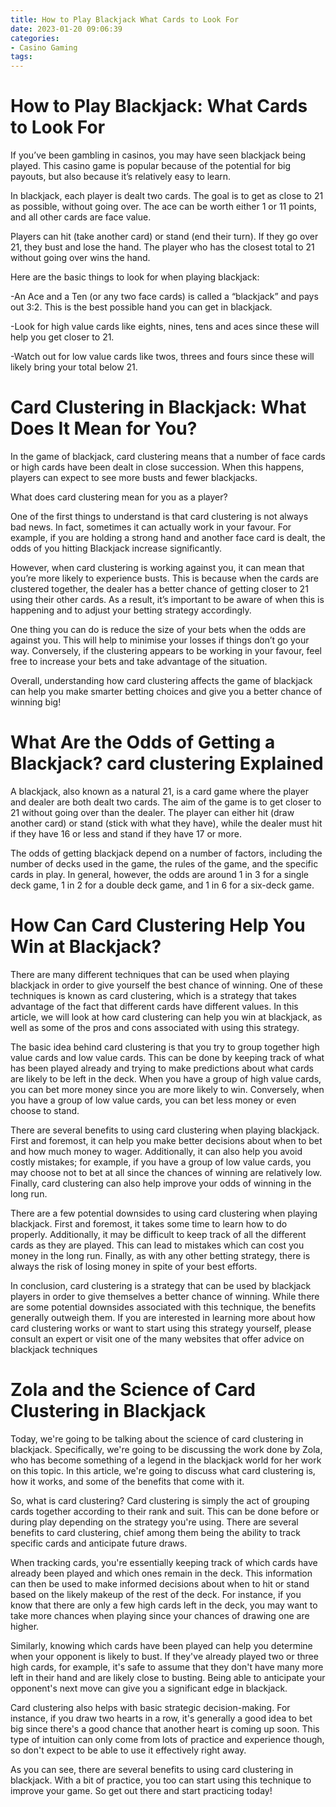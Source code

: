 ```yaml
---
title: How to Play Blackjack What Cards to Look For
date: 2023-01-20 09:06:39
categories:
- Casino Gaming
tags:
---
```



#  How to Play Blackjack: What Cards to Look For

If you’ve been gambling in casinos, you may have seen blackjack being played. This casino game is popular because of the potential for big payouts, but also because it’s relatively easy to learn.

In blackjack, each player is dealt two cards. The goal is to get as close to 21 as possible, without going over. The ace can be worth either 1 or 11 points, and all other cards are face value.

Players can hit (take another card) or stand (end their turn). If they go over 21, they bust and lose the hand. The player who has the closest total to 21 without going over wins the hand.

Here are the basic things to look for when playing blackjack:

-An Ace and a Ten (or any two face cards) is called a “blackjack” and pays out 3:2. This is the best possible hand you can get in blackjack.

-Look for high value cards like eights, nines, tens and aces since these will help you get closer to 21.

-Watch out for low value cards like twos, threes and fours since these will likely bring your total below 21.

#  Card Clustering in Blackjack: What Does It Mean for You?

In the game of blackjack, card clustering means that a number of face cards or high cards have been dealt in close succession. When this happens, players can expect to see more busts and fewer blackjacks.

What does card clustering mean for you as a player?

One of the first things to understand is that card clustering is not always bad news. In fact, sometimes it can actually work in your favour. For example, if you are holding a strong hand and another face card is dealt, the odds of you hitting Blackjack increase significantly.

However, when card clustering is working against you, it can mean that you’re more likely to experience busts. This is because when the cards are clustered together, the dealer has a better chance of getting closer to 21 using their other cards. As a result, it’s important to be aware of when this is happening and to adjust your betting strategy accordingly.

One thing you can do is reduce the size of your bets when the odds are against you. This will help to minimise your losses if things don’t go your way. Conversely, if the clustering appears to be working in your favour, feel free to increase your bets and take advantage of the situation.

Overall, understanding how card clustering affects the game of blackjack can help you make smarter betting choices and give you a better chance of winning big!

#  What Are the Odds of Getting a Blackjack? card clustering Explained

A blackjack, also known as a natural 21, is a card game where the player and dealer are both dealt two cards. The aim of the game is to get closer to 21 without going over than the dealer. The player can either hit (draw another card) or stand (stick with what they have), while the dealer must hit if they have 16 or less and stand if they have 17 or more.

The odds of getting blackjack depend on a number of factors, including the number of decks used in the game, the rules of the game, and the specific cards in play. In general, however, the odds are around 1 in 3 for a single deck game, 1 in 2 for a double deck game, and 1 in 6 for a six-deck game.

#  How Can Card Clustering Help You Win at Blackjack?

There are many different techniques that can be used when playing blackjack in order to give yourself the best chance of winning. One of these techniques is known as card clustering, which is a strategy that takes advantage of the fact that different cards have different values. In this article, we will look at how card clustering can help you win at blackjack, as well as some of the pros and cons associated with using this strategy.

The basic idea behind card clustering is that you try to group together high value cards and low value cards. This can be done by keeping track of what has been played already and trying to make predictions about what cards are likely to be left in the deck. When you have a group of high value cards, you can bet more money since you are more likely to win. Conversely, when you have a group of low value cards, you can bet less money or even choose to stand.

There are several benefits to using card clustering when playing blackjack. First and foremost, it can help you make better decisions about when to bet and how much money to wager. Additionally, it can also help you avoid costly mistakes; for example, if you have a group of low value cards, you may choose not to bet at all since the chances of winning are relatively low. Finally, card clustering can also help improve your odds of winning in the long run.

There are a few potential downsides to using card clustering when playing blackjack. First and foremost, it takes some time to learn how to do properly. Additionally, it may be difficult to keep track of all the different cards as they are played. This can lead to mistakes which can cost you money in the long run. Finally, as with any other betting strategy, there is always the risk of losing money in spite of your best efforts.

In conclusion, card clustering is a strategy that can be used by blackjack players in order to give themselves a better chance of winning. While there are some potential downsides associated with this technique, the benefits generally outweigh them. If you are interested in learning more about how card clustering works or want to start using this strategy yourself, please consult an expert or visit one of the many websites that offer advice on blackjack techniques

#  Zola and the Science of Card Clustering in Blackjack

Today, we're going to be talking about the science of card clustering in blackjack. Specifically, we're going to be discussing the work done by Zola, who has become something of a legend in the blackjack world for her work on this topic. In this article, we're going to discuss what card clustering is, how it works, and some of the benefits that come with it.

So, what is card clustering? Card clustering is simply the act of grouping cards together according to their rank and suit. This can be done before or during play depending on the strategy you're using. There are several benefits to card clustering, chief among them being the ability to track specific cards and anticipate future draws.

When tracking cards, you're essentially keeping track of which cards have already been played and which ones remain in the deck. This information can then be used to make informed decisions about when to hit or stand based on the likely makeup of the rest of the deck. For instance, if you know that there are only a few high cards left in the deck, you may want to take more chances when playing since your chances of drawing one are higher.

Similarly, knowing which cards have been played can help you determine when your opponent is likely to bust. If they've already played two or three high cards, for example, it's safe to assume that they don't have many more left in their hand and are likely close to busting. Being able to anticipate your opponent's next move can give you a significant edge in blackjack.

Card clustering also helps with basic strategic decision-making. For instance, if you draw two hearts in a row, it's generally a good idea to bet big since there's a good chance that another heart is coming up soon. This type of intuition can only come from lots of practice and experience though, so don't expect to be able to use it effectively right away.

As you can see, there are several benefits to using card clustering in blackjack. With a bit of practice, you too can start using this technique to improve your game. So get out there and start practicing today!